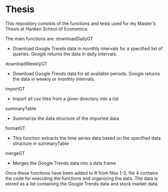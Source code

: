 Thesis
======
This repository consists of the functions and tests used for my Master's Thesis at Hanken School of Economics.

The main functions are:
downloadDailyGT
- Download Google Trends data in monthly intervals for a specified list of queries. Google returns the data in daily intervals.

downloadWeeklyGT
- Download Google Trends data for all available periods. Google returns the data in weekly or monthly intervals.

importGT
- Import all csv files from a given directory into a list

summaryTable
- Summarize the data structure of the imported data

formatGT
- This function extracts the time series data based on the specified data structure in summaryTable

mergeGT
- Merges the Google Trends data into a data frame

Once these functions have been added to R from files 1-3, file 4 contains the code for executing the functions and organizing the data. The data is stored as a list containing the Google Trends data and stock market data.

